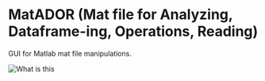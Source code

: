 # MatADOR (Mat file for Analyzing, Dataframe-ing, Operations, Reading)
GUI for Matlab mat file manipulations.

![What is this](matador.png=250x250)

